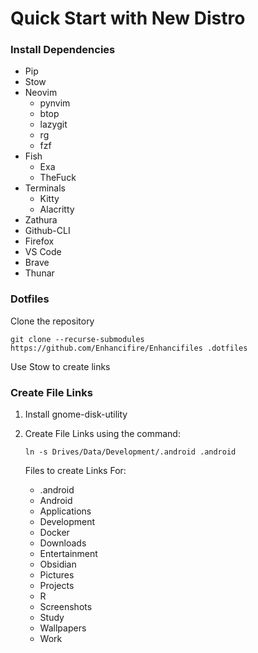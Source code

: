 # Quick Start with New Distro

### Install Dependencies
- Pip
- Stow
- Neovim
    - pynvim
    - btop
    - lazygit
    - rg
    - fzf
- Fish
    - Exa
    - TheFuck
- Terminals
    - Kitty
    - Alacritty
- Zathura
- Github-CLI
- Firefox
- VS Code
- Brave
- Thunar

### Dotfiles

Clone the repository

```
git clone --recurse-submodules https://github.com/Enhancifire/Enhancifiles .dotfiles
```

Use Stow to create links

### Create File Links

1. Install gnome-disk-utility

2. Create File Links using the command:
    ```
    ln -s Drives/Data/Development/.android .android
    ```

    Files to create Links For:
    - .android
    - Android
    - Applications
    - Development
    - Docker
    - Downloads
    - Entertainment
    - Obsidian
    - Pictures
    - Projects
    - R
    - Screenshots
    - Study
    - Wallpapers
    - Work